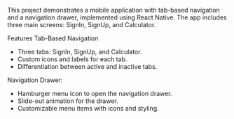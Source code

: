 This project demonstrates a mobile application with tab-based navigation and a navigation drawer, 
implemented using React Native. The app includes three main screens: 
SignIn, SignUp, and Calculator.

Features
Tab-Based Navigation
  - Three tabs: SignIn, SignUp, and Calculator.
  - Custom icons and labels for each tab.
  - Differentiation between active and inactive tabs.

Navigation Drawer:
  - Hamburger menu icon to open the navigation drawer.
  - Slide-out animation for the drawer.
  - Customizable menu items with icons and styling.
